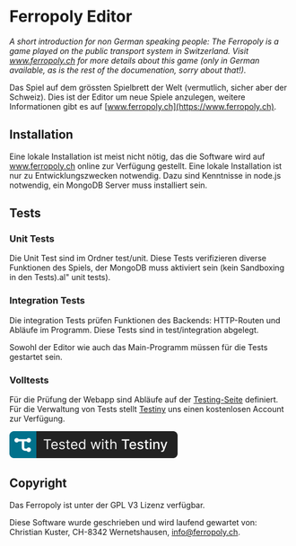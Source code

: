 # Ferropoly Editor

*A short introduction for non German speaking people:
 The Ferropoly is a game played on the public transport system in Switzerland. Visit www.ferropoly.ch for more details about this game (only in German available, as is the rest of the documenation, sorry about that!).*

Das Spiel auf dem grössten Spielbrett der Welt (vermutlich, sicher aber der Schweiz). Dies ist der Editor um neue Spiele anzulegen, weitere Informationen gibt 
es auf [www.ferropoly.ch](https://www.ferropoly.ch).

## Installation
Eine lokale Installation ist meist nicht nötig, das die Software wird auf www.ferropoly.ch online zur Verfügung gestellt. Eine 
lokale Installation ist nur zu Entwicklungszwecken notwendig. Dazu sind Kenntnisse in node.js notwendig, ein MongoDB Server muss installiert sein.

## Tests
### Unit Tests
Die Unit Test sind im Ordner test/unit. Diese Tests verifizieren diverse Funktionen des Spiels, der MongoDB muss aktiviert sein (kein Sandboxing in den Tests).al" unit tests).

### Integration Tests
Die integration Tests prüfen Funktionen des Backends: HTTP-Routen und Abläufe im Programm. Diese Tests sind in test/integration abgelegt.

Sowohl der Editor wie auch das Main-Programm müssen für die Tests gestartet sein.

### Volltests
Für die Prüfung der Webapp sind Abläufe auf der [Testing-Seite](./test/test.md) definiert. Für die Verwaltung von Tests stellt [Testiny](https://www.testiny.io/) uns einen kostenlosen Account zur Verfügung.

![Testify](./common/badge-tested-with-testiny@2x.png)


## Copyright
Das Ferropoly ist unter der GPL V3 Lizenz verfügbar. 

Diese Software wurde geschrieben und wird laufend gewartet von: Christian Kuster, CH-8342 Wernetshausen, info@ferropoly.ch.



